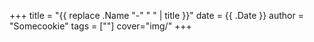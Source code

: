 +++
title = "{{ replace .Name "-" " " | title }}"
date = {{ .Date }}
author = "Somecookie"
tags = [""]
cover="img/"
+++

